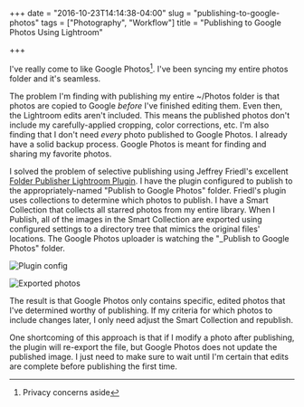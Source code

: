 +++
date = "2016-10-23T14:14:38-04:00"
slug = "publishing-to-google-photos"
tags = ["Photography", "Workflow"]
title = "Publishing to Google Photos Using Lightroom"

+++

I've really come to like Google Photos[^1]. 
I've been syncing my entire photos folder and it's seamless.

The problem I'm finding with publishing my entire ~/Photos folder is that photos
are copied to Google _before_ I've finished editing them. Even then, the
Lightroom edits aren't included. This means the published photos don't include
my carefully-applied cropping, color corrections, etc. I'm also finding that I
don't need _every_ photo published to Google Photos. I already have a solid
backup process. Google Photos is meant for finding and sharing my favorite
photos.

I solved the problem of selective publishing using Jeffrey Friedl's
excellent
[Folder Publisher Lightroom Plugin](http://regex.info/blog/lightroom-goodies/folder-publisher).
I have the plugin configured to publish to the appropriately-named "Publish to
Google Photos" folder. Friedl's plugin uses collections to determine which photos to
publish. I have a Smart Collection that collects all starred
photos from my entire library. When I Publish, all of the images in the Smart Collection are
exported using configured settings to a directory tree that mimics the original
files' locations. The Google Photos uploader is watching the "_Publish to Google
Photos" folder. 

![Plugin config](/img/2016/friedl-plugin.jpg)

![Exported photos](/img/2016/publish-to-google-photos.jpg)

The result is that Google Photos only contains specific, edited photos that I've
determined worthy of publishing. If my criteria for which photos to include
changes later, I only need adjust the Smart Collection and republish.

One shortcoming of this approach is that if I modify a photo after publishing,
the plugin will re-export the file, but Google Photos does not update the
published image. I just need to make sure to wait until I'm certain that edits
are complete before publishing the first time.


[^1]: Privacy concerns aside
